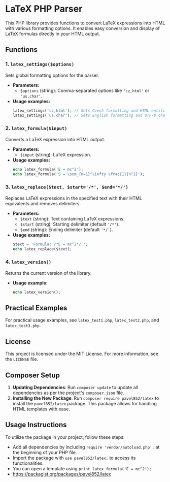 # LaTeX PHP Parser

This PHP library provides functions to convert LaTeX expressions into HTML with various formatting options. It enables easy conversion and display of LaTeX formulas directly in your HTML output.

## Functions

### 1. `latex_settings($options)`
Sets global formatting options for the parser.
- **Parameters:**
  - `$options` (string): Comma-separated options like `'cz,html'` or `'us,char'`.
- **Usage examples:**
  ```php
  latex_settings('cz,html'); // Sets Czech formatting and HTML entities
  latex_settings('us,char'); // Sets English formatting and UTF-8 characters
  ```

### 2. `latex_formula($input)`
Converts a LaTeX expression into HTML output.
- **Parameters:**
  - `$input` (string): LaTeX expression.
- **Usage examples:**
  ```php
  echo latex_formula('E = mc^2');
  echo latex_formula('S = \sum_{n=1}^\infty \frac{1}{n^2}');
  ```

### 3. `latex_replace($text, $start='/*', $end='*/')`
Replaces LaTeX expressions in the specified text with their HTML equivalents and removes delimiters.
- **Parameters:**
  - `$text` (string): Text containing LaTeX expressions.
  - `$start` (string): Starting delimiter (default `'/*'`).
  - `$end` (string): Ending delimiter (default `'*/'`).
- **Usage examples:**
  ```php
  $text = 'Formula: /*E = mc^2*/.';
  echo latex_replace($text);
  ```

### 4. `latex_version()`
Returns the current version of the library.
- **Usage example:**
  ```php
  echo latex_version();
  ```

## Practical Examples
For practical usage examples, see `latex_test1.php`, `latex_test2.php`, and `latex_test3.php`.

## License
This project is licensed under the MIT License. For more information, see the `LICENSE` file.

## Composer Setup

1. **Updating Dependencies**: Run `composer update` to update all dependencies as per the project's `composer.json` file.
2. **Installing the New Package**: Run `composer require pavel852/latex` to install the `pavel852/latex` package. This package allows for handling HTML templates with ease.

## Usage Instructions

To utilize the package in your project, follow these steps:
- Add all dependencies by including `require 'vendor/autoload.php';` at the beginning of your PHP file.
- Import the package with `use pavel852/latex;` to access its functionalities.
- You can open a template using `print latex_formula('E = mc^2');`.
- https://packagist.org/packages/pavel852/latex
